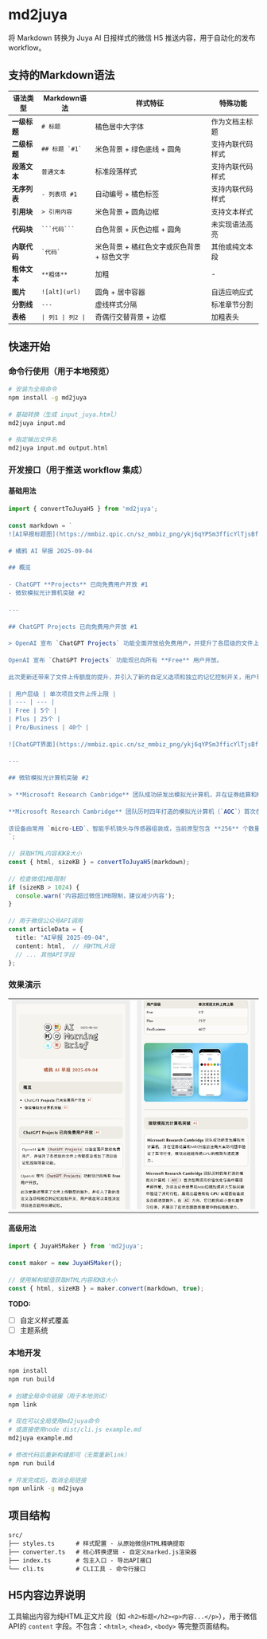# md2juya

将 Markdown 转换为 Juya AI 日报样式的微信 H5 推送内容，用于自动化的发布 workflow。

## 支持的Markdown语法

| 语法类型 | Markdown语法 | 样式特征 | 特殊功能 |
|---------|-------------|----------|----------|
| **一级标题** | `# 标题` | 橘色居中大字体 | 作为文档主标题 |
| **二级标题** | ``## 标题 `#1` `` | 米色背景 + 绿色底线 + 圆角 | 支持内联代码样式 |
| **段落文本** | `普通文本` | 标准段落样式 | 支持内联代码样式 |
| **无序列表** | `- 列表项 #1` | 自动编号 + 橘色标签 | 支持内联代码样式 |
| **引用块** | `> 引用内容` | 米色背景 + 圆角边框 | 支持文本样式 |
| **代码块** | ` ```代码``` ` | 白色背景 + 灰色边框 + 圆角 | 未实现语法高亮 |
| **内联代码** | `` `代码` `` | 米色背景 + 橘红色文字或灰色背景 + 棕色文字 | 其他或纯文本段 |
| **粗体文本** | `**粗体**` | 加粗 | - |
| **图片** | `![alt](url)` | 圆角 + 居中容器 | 自适应响应式 |
| **分割线** | `---` | 虚线样式分隔 | 标准章节分割 |
| **表格** | `\| 列1 \| 列2 \|` | 奇偶行交替背景 + 边框 | 加粗表头 |

## 快速开始

### 命令行使用（用于本地预览）
```bash
# 安装为全局命令
npm install -g md2juya

# 基础转换（生成 input_juya.html）
md2juya input.md

# 指定输出文件名
md2juya input.md output.html
```

### 开发接口（用于推送 workflow 集成）

#### 基础用法
```typescript
import { convertToJuyaH5 } from 'md2juya';

const markdown = `
![AI早报标题图](https://mmbiz.qpic.cn/sz_mmbiz_png/ykj6qYPSm3fficYlTjsBfyTorHHzfeDmr2Ch7tZNgRgFnicV1Kh2MBaUWOV9NbORvInqSqvXCoyqCUHbZZhp80OQ/640?wx_fmt=png&from=appmsg&tp=webp&wxfrom=5&wx_lazy=1)

# 橘鸦 AI 早报 2025-09-04

## 概览

- ChatGPT **Projects** 已向免费用户开放 #1
- 微软模拟光计算机突破 #2

---

## ChatGPT Projects 已向免费用户开放 #1

> OpenAI 宣布 `ChatGPT Projects` 功能全面开放给免费用户，并提升了各层级的文件上传额度及增加了项目级记忆控制等新功能。

OpenAI 宣布 `ChatGPT Projects` 功能现已向所有 **Free** 用户开放。

此次更新还带来了文件上传额度的提升，并引入了新的自定义选项和独立的记忆控制开关，用户现在可以单独决定项目是否启用长期记忆。

| 用户层级 | 单次项目文件上传上限 |
| --- | --- |
| Free | 5个 |
| Plus | 25个 |
| Pro/Business | 40个 |

![ChatGPT界面](https://mmbiz.qpic.cn/sz_mmbiz_png/ykj6qYPSm3fficYlTjsBfyTorHHzfeDmriaPmgxbZ0d6JG9tZmBnltFdbYY0JewC1mr99F0zdaIgcV2Ca0XjuJsg/640?wx_fmt=png&from=appmsg&tp=webp&wxfrom=5&wx_lazy=1#imgIndex=1)

---

## 微软模拟光计算机突破 #2

> **Microsoft Research Cambridge** 团队成功研发出模拟光计算机，并在证券结算和MRI扫描加速两大实际问题中验证了其可行性，展现出超越传统GPU的能效与速度潜力。

**Microsoft Research Cambridge** 团队历时四年打造的模拟光计算机（`AOC`）首次在两项高价值优化任务中展现卓越性能，为涉及证券结算和MRI扫描加速两大实际问题中验证了其可行性，展现出超信传统 **GPU** 实现百倍能效及百倍速度提升。在 `AI` 方向，它已能完成小型机器学习任务，并展示了在状态跟踪类推理中的低能耗潜力。

该设备由常用 `micro-LED`、智能手机镜头与传感器组装成，当前原型包含 **256** 个数量参数，后续计划每两年迭代一次并扩展至百万至千万级数量。
`;

// 获取HTML内容和KB大小
const { html, sizeKB } = convertToJuyaH5(markdown);

// 检查微信1MB限制
if (sizeKB > 1024) {
  console.warn('内容超过微信1MB限制，建议减少内容');
}

// 用于微信公众号API调用
const articleData = {
  title: "AI早报 2025-09-04",
  content: html,  // 纯HTML片段
  // ... 其他API字段
};
```

### 效果演示

<table>
<tr>
<td align="center" width="50%">
<img src="assets/1.png" alt="转换前的Markdown效果" width="400"/>
<br/>
</td>
<td align="center" width="50%">
<img src="assets/2.png" alt="转换后的H5样式效果" width="400"/>
<br/>
</td>
</tr>
</table>

#### 高级用法
```typescript
import { JuyaH5Maker } from 'md2juya';

const maker = new JuyaH5Maker();

// 使用解构赋值获取HTML内容和KB大小
const { html, sizeKB } = maker.convert(markdown, true);
```

**TODO:**

- [ ] 自定义样式覆盖
- [ ] 主题系统

### 本地开发
```bash
npm install
npm run build

# 创建全局命令链接（用于本地测试）
npm link

# 现在可以全局使用md2juya命令
# 或直接使用node dist/cli.js example.md
md2juya example.md

# 修改代码后重新构建即可（无需重新link）
npm run build

# 开发完成后，取消全局链接
npm unlink -g md2juya
```

## 项目结构

```
src/
├── styles.ts      # 样式配置 - 从原始微信HTML精确提取
├── converter.ts   # 核心转换逻辑 - 自定义marked.js渲染器  
├── index.ts       # 包主入口 - 导出API接口
└── cli.ts         # CLI工具 - 命令行接口
```

## H5内容边界说明

工具输出内容为纯HTML正文片段（如 `<h2>标题</h2><p>内容...</p>`），用于微信API的 `content` 字段。不包含：`<html>`, `<head>`, `<body>` 等完整页面结构。
